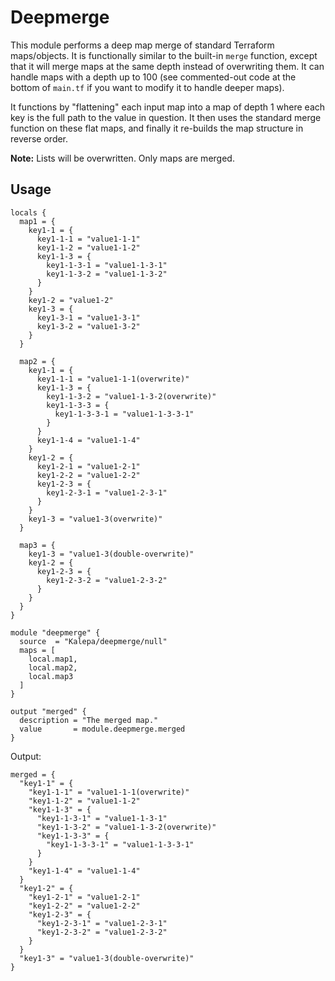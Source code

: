 # Deepmerge

This module performs a deep map merge of standard Terraform maps/objects. It is functionally similar to the built-in `merge` function, except that it will merge maps at the same depth instead of overwriting them. It can handle maps with a depth up to 100 (see commented-out code at the bottom of `main.tf` if you want to modify it to handle deeper maps).

It functions by "flattening" each input map into a map of depth 1 where each key is the full path to the value in question. It then uses the standard merge function on these flat maps, and finally it re-builds the map structure in reverse order.

**Note:** Lists will be overwritten. Only maps are merged.

## Usage
```
locals {
  map1 = {
    key1-1 = {
      key1-1-1 = "value1-1-1"
      key1-1-2 = "value1-1-2"
      key1-1-3 = {
        key1-1-3-1 = "value1-1-3-1"
        key1-1-3-2 = "value1-1-3-2"
      }
    }
    key1-2 = "value1-2"
    key1-3 = {
      key1-3-1 = "value1-3-1"
      key1-3-2 = "value1-3-2"
    }
  }

  map2 = {
    key1-1 = {
      key1-1-1 = "value1-1-1(overwrite)"
      key1-1-3 = {
        key1-1-3-2 = "value1-1-3-2(overwrite)"
        key1-1-3-3 = {
          key1-1-3-3-1 = "value1-1-3-3-1"
        }
      }
      key1-1-4 = "value1-1-4"
    }
    key1-2 = {
      key1-2-1 = "value1-2-1"
      key1-2-2 = "value1-2-2"
      key1-2-3 = {
        key1-2-3-1 = "value1-2-3-1"
      }
    }
    key1-3 = "value1-3(overwrite)"
  }

  map3 = {
    key1-3 = "value1-3(double-overwrite)"
    key1-2 = {
      key1-2-3 = {
        key1-2-3-2 = "value1-2-3-2"
      }
    }
  }
}

module "deepmerge" {
  source  = "Kalepa/deepmerge/null"
  maps = [
    local.map1,
    local.map2,
    local.map3
  ]
}

output "merged" {
  description = "The merged map."
  value       = module.deepmerge.merged
}

```

Output:
```
merged = {
  "key1-1" = {
    "key1-1-1" = "value1-1-1(overwrite)"
    "key1-1-2" = "value1-1-2"
    "key1-1-3" = {
      "key1-1-3-1" = "value1-1-3-1"
      "key1-1-3-2" = "value1-1-3-2(overwrite)"
      "key1-1-3-3" = {
        "key1-1-3-3-1" = "value1-1-3-3-1"
      }
    }
    "key1-1-4" = "value1-1-4"
  }
  "key1-2" = {
    "key1-2-1" = "value1-2-1"
    "key1-2-2" = "value1-2-2"
    "key1-2-3" = {
      "key1-2-3-1" = "value1-2-3-1"
      "key1-2-3-2" = "value1-2-3-2"
    }
  }
  "key1-3" = "value1-3(double-overwrite)"
}
```
